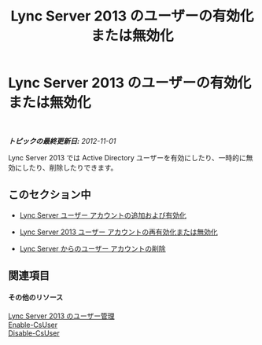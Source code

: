 ﻿---
title: Lync Server 2013 のユーザーの有効化または無効化
TOCTitle: Lync Server 2013 のユーザーの有効化または無効化
ms:assetid: 796ac454-58a9-41ac-80c2-3723a127d214
ms:mtpsurl: https://technet.microsoft.com/ja-jp/library/JJ688099(v=OCS.15)
ms:contentKeyID: 49887008
ms.date: 05/19/2016
mtps_version: v=OCS.15
ms.translationtype: HT
---

# Lync Server 2013 のユーザーの有効化または無効化

 

_**トピックの最終更新日:** 2012-11-01_

Lync Server 2013 では Active Directory ユーザーを有効にしたり、一時的に無効にしたり、削除したりできます。

## このセクション中

  - [Lync Server ユーザー アカウントの追加および有効化](lync-server-2013-add-and-enable-user-account-for-lync-server.md)

  - [Lync Server 2013 ユーザー アカウントの再有効化または無効化](lync-server-2013-disable-or-re-enable-user-account-for-lync-server.md)

  - [Lync Server からのユーザー アカウントの削除](lync-server-2013-remove-a-user-account-from-lync-server.md)

## 関連項目

#### その他のリソース

[Lync Server 2013 のユーザー管理](lync-server-2013-managing-users-in-lync-server.md)  
[Enable-CsUser](https://docs.microsoft.com/en-us/powershell/module/skype/Enable-CsUser)  
[Disable-CsUser](https://docs.microsoft.com/en-us/powershell/module/skype/Disable-CsUser)

